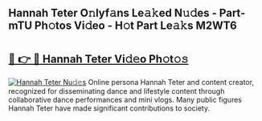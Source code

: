## Hannah Teter O𝚗lyf𝚊ns Le𝚊𝚔ed N𝚞𝚍es - Part-mTU Ph𝚘tos Vi𝚍eo - H𝚘t Part Le𝚊𝚔s M2WT6

# <h2><a href="http://hf4n8a.feru.top/?c=Hannah+Teter">🔗 👉 🔴 Hannah Teter Vi𝚍𝚎o Ph𝚘t𝚘𝚜</a></h2>

[![Hannah Teter Nu𝚍𝚎s](https://i.imgur.com/0TWrTi3.gif)](http://hf4n8a.feru.top/?c=Hannah+Teter)
Online persona Hannah Teter and content creator, recognized for disseminating dance and lifestyle content through collaborative dance performances and mini vlogs. Many public figures Hannah Teter have made significant contributions to society. 
